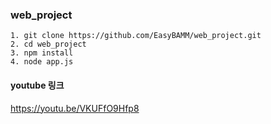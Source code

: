 ### web_project

```
1. git clone https://github.com/EasyBAMM/web_project.git
2. cd web_project
3. npm install
4. node app.js
```

#### youtube 링크
https://youtu.be/VKUFfO9Hfp8
